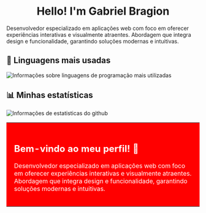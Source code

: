 <h1 align="center">Hello! I'm Gabriel Bragion</h1>
<p>Desenvolvedor especializado em aplicações web com foco em oferecer experiências interativas e visualmente atraentes. Abordagem que integra design e funcionalidade, garantindo soluções modernas e intuitivas.</p>

<h2>🚀 Linguagens mais usadas</h2> 
<img src="https://github-readme-stats.vercel.app/api/top-langs/?username=GabrielBragion&layout=compact&langs_count=8&theme=prussian&hide_title=true" alt="Informações sobre linguagens de programação mais utilizadas">

<h2>📊 Minhas estatísticas</h2> 
<img src="https://github-readme-stats.vercel.app/api?username=GabrielBragion&show_icons=true&theme=prussian&hide_title=true" alt="Informações de estatisticas do github">


<table>
  <tr>
    <td style="background-color:#FF0000; color: white; padding: 20px;">
      <h2>Bem-vindo ao meu perfil! 🚀</h2>
      <p>Desenvolvedor especializado em aplicações web com foco em oferecer experiências interativas e visualmente atraentes. Abordagem que integra design e funcionalidade, garantindo soluções modernas e intuitivas.</p>
    </td>
  </tr>
</table>
